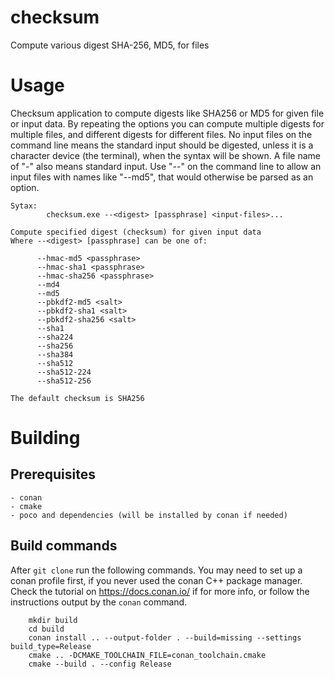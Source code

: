 # checksum
Compute various digest SHA-256, MD5, for files

# Usage

Checksum application to compute digests like SHA256 or MD5 for given file or input data. By repeating the options you can compute multiple digests for multiple files, and different digests for different files.
No input files on the command line means the standard input should be digested, unless it is a character device (the terminal), when the syntax will be shown. A file name of "-" also means standard input.
Use "--" on the command line to allow an input files with names like "--md5", that would otherwise be parsed as an option.

```
Sytax:
        checksum.exe --<digest> [passphrase] <input-files>...

Compute specified digest (checksum) for given input data
Where --<digest> [passphrase] can be one of:

      --hmac-md5 <passphrase>
      --hmac-sha1 <passphrase>
      --hmac-sha256 <passphrase>
      --md4
      --md5
      --pbkdf2-md5 <salt>
      --pbkdf2-sha1 <salt>
      --pbkdf2-sha256 <salt>
      --sha1
      --sha224
      --sha256
      --sha384
      --sha512
      --sha512-224
      --sha512-256

The default checksum is SHA256
```

# Building
## Prerequisites
    - conan
    - cmake
    - poco and dependencies (will be installed by conan if needed)

## Build commands
After `git clone` run the following commands. You may need to set up a conan profile first, if you never used the conan C++ package manager. Check the tutorial on https://docs.conan.io/ if for more info, or follow the instructions output by the `conan` command.
```
    mkdir build
    cd build
    conan install .. --output-folder . --build=missing --settings build_type=Release
    cmake .. -DCMAKE_TOOLCHAIN_FILE=conan_toolchain.cmake
    cmake --build . --config Release
